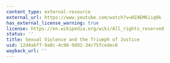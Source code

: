 ```yaml
---
content_type: external-resource
external_url: https://www.youtube.com/watch?v=HZ4EM6iiq0k
has_external_license_warning: true
license: https://en.wikipedia.org/wiki/All_rights_reserved
status: ''
title: Sexual Violence and the Triumph of Justice
uid: 12d4abff-9a0c-4c98-9d91-34c75fcedec6
wayback_url: ''
---
```

